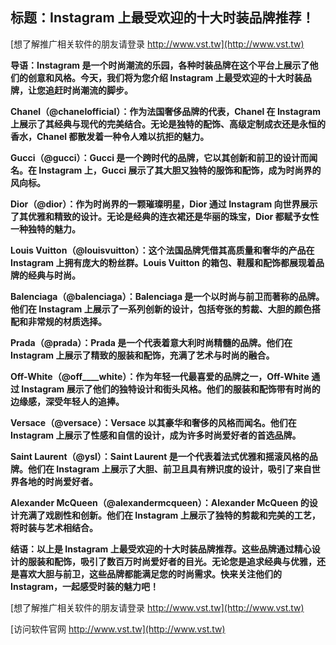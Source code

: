 ## **标题：Instagram 上最受欢迎的十大时装品牌推荐！**

[想了解推广相关软件的朋友请登录 http://www.vst.tw](http://www.vst.tw)

**导语：Instagram 是一个时尚潮流的乐园，各种时装品牌在这个平台上展示了他们的创意和风格。今天，我们将为您介绍 Instagram 上最受欢迎的十大时装品牌，让您追赶时尚潮流的脚步。**

**Chanel（@chanelofficial）：作为法国奢侈品牌的代表，Chanel 在 Instagram 上展示了其经典与现代的完美结合。无论是独特的配饰、高级定制成衣还是永恒的香水，Chanel 都散发着一种令人难以抗拒的魅力。**

**Gucci（@gucci）：Gucci 是一个跨时代的品牌，它以其创新和前卫的设计而闻名。在 Instagram 上，Gucci 展示了其大胆又独特的服饰和配饰，成为时尚界的风向标。**

**Dior（@dior）：作为时尚界的一颗璀璨明星，Dior 通过 Instagram 向世界展示了其优雅和精致的设计。无论是经典的连衣裙还是华丽的珠宝，Dior 都赋予女性一种独特的魅力。**

**Louis Vuitton（@louisvuitton）：这个法国品牌凭借其高质量和奢华的产品在 Instagram 上拥有庞大的粉丝群。Louis Vuitton 的箱包、鞋履和配饰都展现着品牌的经典与时尚。**

**Balenciaga（@balenciaga）：Balenciaga 是一个以时尚与前卫而著称的品牌。他们在 Instagram 上展示了一系列创新的设计，包括夸张的剪裁、大胆的颜色搭配和非常规的材质选择。**

**Prada（@prada）：Prada 是一个代表着意大利时尚精髓的品牌。他们在 Instagram 上展示了精致的服装和配饰，充满了艺术与时尚的融合。**

**Off-White（@off____white）：作为年轻一代最喜爱的品牌之一，Off-White 通过 Instagram 展示了他们的独特设计和街头风格。他们的服装和配饰带有时尚的边缘感，深受年轻人的追捧。**

**Versace（@versace）：Versace 以其豪华和奢侈的风格而闻名。他们在 Instagram 上展示了性感和自信的设计，成为许多时尚爱好者的首选品牌。**

**Saint Laurent（@ysl）：Saint Laurent 是一个代表着法式优雅和摇滚风格的品牌。他们在 Instagram 上展示了大胆、前卫且具有辨识度的设计，吸引了来自世界各地的时尚爱好者。**

**Alexander McQueen（@alexandermcqueen）：Alexander McQueen 的设计充满了戏剧性和创新。他们在 Instagram 上展示了独特的剪裁和完美的工艺，将时装与艺术相结合。**

**结语：以上是 Instagram 上最受欢迎的十大时装品牌推荐。这些品牌通过精心设计的服装和配饰，吸引了数百万时尚爱好者的目光。无论您是追求经典与优雅，还是喜欢大胆与前卫，这些品牌都能满足您的时尚需求。快来关注他们的 Instagram，一起感受时装的魅力吧！**

[想了解推广相关软件的朋友请登录 http://www.vst.tw](http://www.vst.tw)


[访问软件官网 http://www.vst.tw](http://www.vst.tw)
